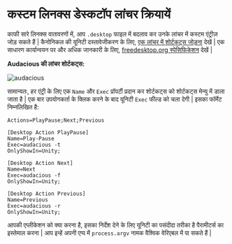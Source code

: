 # कस्टम लिनक्स डेस्कटॉप लांचर क्रियायें

काफी सारे लिनक्स वातावरणों में, आप `.desktop` फाइल में बदलाव कर उनके लांचर में कस्टम एंट्रीज़ जोड़ सकते हैं | कैनोनिकल की यूनिटी दस्तावेजीकरण के लिए, [एक लांचर में शोर्टकट्स जोड़ना](https://help.ubuntu.com/community/UnityLaunchersAndDesktopFiles#Adding_shortcuts_to_a_launcher) देखें | एक साधारण कार्यान्वयन पर और अधिक जानकारी के लिए, [freedesktop.org स्पेसिफिकेशन](https://specifications.freedesktop.org/desktop-entry-spec/1.1/ar01s11.html) देखें |

__Audacious की लांचर शोर्टकट्स:__

![audacious](https://help.ubuntu.com/community/UnityLaunchersAndDesktopFiles?action=AttachFile&do=get&target=shortcuts.png)

सामान्यतः, हर एंट्री के लिए एक `Name` और `Exec` प्रॉपर्टी प्रदान कर शोर्टकट्स को शोर्टकट्स मेन्यु में डाला जाता है | एक बार उपयोगकर्ता के क्लिक करने के बाद यूनिटी `Exec` फील्ड को चला देगी | इसका फॉर्मेट निम्नलिखित है:

```plaintext
Actions=PlayPause;Next;Previous

[Desktop Action PlayPause]
Name=Play-Pause
Exec=audacious -t
OnlyShowIn=Unity;

[Desktop Action Next]
Name=Next
Exec=audacious -f
OnlyShowIn=Unity;

[Desktop Action Previous]
Name=Previous
Exec=audacious -r
OnlyShowIn=Unity;
```

आपकी एप्लीकेशन को क्या करना है, इसका निर्देश देने के लिए यूनिटी का पसंदीदा तरीका है पैरामीटर्स का इस्तेमाल करना | आप इन्हें अपनी एप्प में `process.argv` नामक वैश्विक वेरिएबल में पा सकते हैं |
